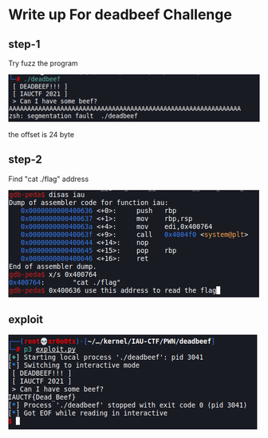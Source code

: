 # Write up For deadbeef Challenge

## step-1
Try fuzz the program

![Test Image 1](deadbeef-1.png)

the offset is 24 byte

## step-2
Find "cat ./flag" address

![Test Image 1](deadbeef-2.png)

## exploit

![Test Image 1](r)
